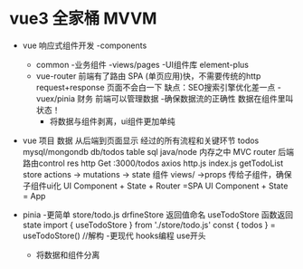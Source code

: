 # vue3 全家桶  MVVM
- vue 响应式组件开发
   -components
     - common
     -业务组件
   -views/pages
   -UI组件库 element-plus
   - vue-router
   前端有了路由
     SPA (单页应用)快，不需要传统的http request+response
     页面不会白一下
     缺点：SEO搜索引擎优化差一点
     -vuex/pinia   财务
      前端可以管理数据
      -确保数据流的正确性
       数据在组件里叫状态！
      - 将数据与组件剥离，ui组件更加单纯

- vue 项目 数据 从后端到页面显示  经过的所有流程和关键环节 
   todos     
  mysql/mongondb  db/todos table
  sql
  java/node 内存之中 MVC
  router 后端路由control
  res
  http  Get :3000/todos
  axios  http.js index.js getTodoList
  store actions -> mutations -> state
  组件 views/ ->props 传给子组件，确保子组件ui化
  UI Component + State + Router =SPA
  UI Component + State = App

- pinia
   -更简单
   store/todo.js  drfineStore  返回值命名 useTodoStore
   函数返回 state
   import { useTodoStore } from './store/todo.js'
   const { todos } = useTodoStore() //解构
   -更现代
    hooks编程 use开头

   - 将数据和组件分离 

